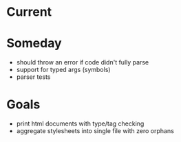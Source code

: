# Current

# Someday
- should throw an error if code didn't fully parse
- support for typed args (symbols)
- parser tests

# Goals
- print html documents with type/tag checking
- aggregate stylesheets into single file with zero orphans
